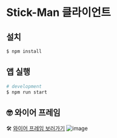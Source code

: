# Stick-Man 클라이언트

## 설치

```bash
$ npm install
```

## 앱 실행

```bash
# development
$ npm run start
```

## :nerd_face: 와이어 프레임
:hammer_and_wrench: [와이어 프레임 보러가기](https://miro.com/app/board/uXjVPWA834Y=/?share_link_id=887730091007)
![image](https://user-images.githubusercontent.com/92001468/190720564-b777b6cd-d051-4b7a-a012-1cee2ca419e6.png)